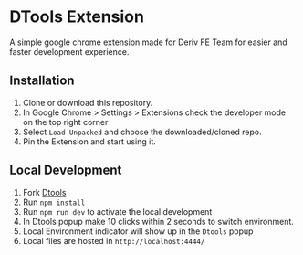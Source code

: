 # DTools Extension

A simple google chrome extension made for Deriv FE Team for easier and faster development experience.

## Installation

1. Clone or download this repository.
2. In Google Chrome > Settings > Extensions check the developer mode on the top right corner
3. Select `Load Unpacked` and choose the downloaded/cloned repo.
4. Pin the Extension and start using it.

## Local Development

1. Fork [Dtools](https://github.com/prince-deriv/dtools-production)
2. Run `npm install`
3. Run `npm run dev` to activate the local development
4. In Dtools popup make 10 clicks within 2 seconds to switch environment.
5. Local Environment indicator will show up in the `Dtools` popup
6. Local files are hosted in `http://localhost:4444/`
